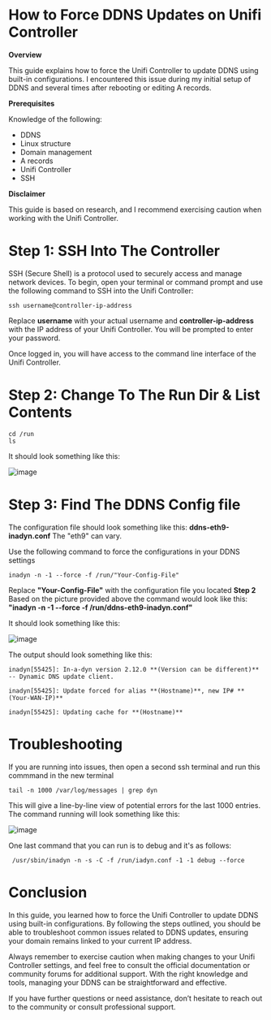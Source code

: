 # How to Force DDNS Updates on Unifi Controller
**Overview**

This guide explains how to force the Unifi Controller to update DDNS using built-in configurations. I encountered this issue during my initial setup of DDNS and several times after rebooting or editing A records.

**Prerequisites**

Knowledge of the following:
- DDNS
- Linux structure
- Domain management
- A records
- Unifi Controller
- SSH

**Disclaimer**

This guide is based on research, and I recommend exercising caution when working with the Unifi Controller.

# Step 1: SSH Into The Controller

SSH (Secure Shell) is a protocol used to securely access and manage network devices. To begin, open your terminal or command prompt and use the following command to SSH into the Unifi Controller:

    ssh username@controller-ip-address

Replace **username** with your actual username and **controller-ip-address** with the IP address of your Unifi Controller. You will be prompted to enter your password.

Once logged in, you will have access to the command line interface of the Unifi Controller.

# Step 2: Change To The Run Dir & List Contents

    cd /run
    ls

It should look something like this:

![image](https://github.com/user-attachments/assets/bc61c298-4572-4de0-8d9d-28da2fb9e506)

# Step 3: Find The DDNS Config file

The configuration file should look something like this: **ddns-eth9-inadyn.conf** The "eth9" can vary.

Use the following command to force the configurations in your DDNS settings

    inadyn -n -1 --force -f /run/"Your-Config-File"

Replace **"Your-Config-File"** with the configuration file you located **Step 2** Based on the picture provided above the command would look like this: **"inadyn -n -1 --force -f /run/ddns-eth9-inadyn.conf"**

It should look something like this:

![image](https://github.com/user-attachments/assets/39e9d85d-e3c3-44f5-b068-e72cc770153b)

The output should look something like this:

    inadyn[55425]: In-a-dyn version 2.12.0 **(Version can be different)** -- Dynamic DNS update client.
    
    inadyn[55425]: Update forced for alias **(Hostname)**, new IP# **(Your-WAN-IP)**
    
    inadyn[55425]: Updating cache for **(Hostname)**

# Troubleshooting

If you are running into issues, then open a second ssh terminal and run this commmand in the new terminal

    tail -n 1000 /var/log/messages | grep dyn

This will give a line-by-line view of potential errors for the last 1000 entries. The command running will look something like this:

![image](https://github.com/user-attachments/assets/d000f577-ce99-4313-8ccc-b523a268e4e0)

One last command that you can run is to debug and it's as follows:

     /usr/sbin/inadyn -n -s -C -f /run/iadyn.conf -1 -1 debug --force

# Conclusion

In this guide, you learned how to force the Unifi Controller to update DDNS using built-in configurations. By following the steps outlined, you should be able to troubleshoot common issues related to DDNS updates, ensuring your domain remains linked to your current IP address.

Always remember to exercise caution when making changes to your Unifi Controller settings, and feel free to consult the official documentation or community forums for additional support. With the right knowledge and tools, managing your DDNS can be straightforward and effective.

If you have further questions or need assistance, don’t hesitate to reach out to the community or consult professional support.
